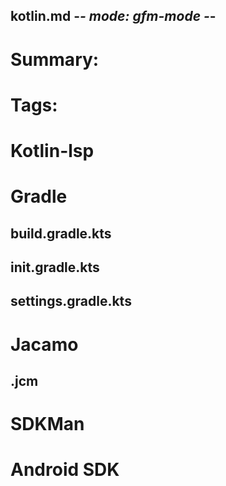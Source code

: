 ## kotlin.md -*- mode: gfm-mode -*-
# Summary:
#
# Tags:
#

# Kotlin-lsp


# Gradle

## build.gradle.kts

## init.gradle.kts

## settings.gradle.kts

# Jacamo

## .jcm


# SDKMan

# Android SDK
